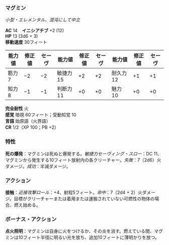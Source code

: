 ### マグミン
*小型・エレメンタル、混沌にして中立*

**AC** 14　**イニシアチブ** +2 (12)  
**HP** 13 (3d6 + 3)  
**移動速度** 30フィート

| 能力値 | 修正値 | セーヴ | 能力値 | 修正値 | セーヴ | 能力値 | 修正値 | セーヴ |
|--------|--------|--------|--------|--------|--------|--------|--------|--------|
| 筋力 7 | −2 | −2 | 敏捷力 15 | +2 | +2 | 耐久力 12 | +1 | +1 |
| 知力 8 | −1 | −1 | 判断力 11 | +0 | +0 | 魅力 10 | +0 | +0 |

**完全耐性** 火  
**感覚** 暗視 60フィート；受動知覚 10  
**言語** 始原語（火界語）  
**CR** 1/2（XP 100；PB +2）

### 特性

**死の爆発**：マグミンは死ぬと爆発する。*敏捷力セーヴィング・スロー*：DC 11、マグミンから発生する10フィート放射内の各クリーチャー。*失敗*：7（2d6）火ダメージ。*成功*：半減ダメージ。

### アクション

**接触**：*近接攻撃ロール*：+4、射程5フィート。*命中*：7（2d4 + 2）火ダメージ。目標がクリーチャーまたは着用または運搬されていない可燃性の物体の場合、燃え始める。

### ボーナス・アクション

**点火照明**：マグミンは自身に火をつけるか、その炎を消す。燃えている間、マグミンは10フィート半径に明るい光を放ち、追加10フィートに薄明かりを放つ。